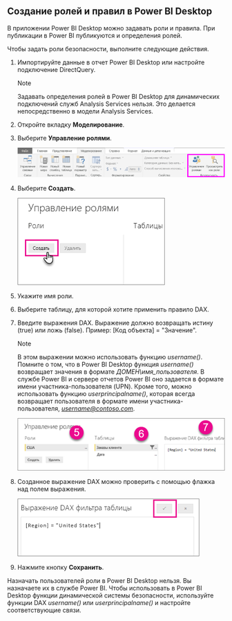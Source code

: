 ## <a name="define-roles-and-rules-in-power-bi-desktop"></a>Создание ролей и правил в Power BI Desktop
В приложении Power BI Desktop можно задавать роли и правила. При публикации в Power BI публикуются и определения ролей.

Чтобы задать роли безопасности, выполните следующие действия.

1. Импортируйте данные в отчет Power BI Desktop или настройте подключение DirectQuery.
   
   > [!NOTE]
   > Задавать определения ролей в Power BI Desktop для динамических подключений служб Analysis Services нельзя. Это делается непосредственно в модели Analysis Services.
   > 
   > 
1. Откройте вкладку **Моделирование**.
2. Выберите **Управление ролями**.
   
   ![](./media/rls-desktop-define-roles/powerbi-desktop-security.png)
4. Выберите **Создать**.
   
   ![](./media/rls-desktop-define-roles/powerbi-desktop-security-create-role.png)
5. Укажите имя роли. 
6. Выберите таблицу, для которой хотите применить правило DAX.
7. Введите выражения DAX. Выражение должно возвращать истину (true) или ложь (false). Пример: [Код объекта] = "Значение".
   
   > [!NOTE]
   > В этом выражении можно использовать функцию *username()*. Помните о том, что в Power BI Desktop функция *username()* возвращает значения в формате *ДОМЕН\имя_пользователя*. В службе Power BI и сервере отчетов Power BI оно задается в формате имени участника-пользователя (UPN). Кроме того, можно использовать функцию *userprincipalname()*, которая всегда возвращает пользователя в формате имени участника-пользователя, *username@contoso.com*.
   > 
   > 
   
   ![](./media/rls-desktop-define-roles/powerbi-desktop-security-create-rule.png)
8. Созданное выражение DAX можно проверить с помощью флажка над полем выражения.
   
   ![](./media/rls-desktop-define-roles/powerbi-desktop-security-validate-dax.png)
9. Нажмите кнопку **Сохранить**.

Назначать пользователей роли в Power BI Desktop нельзя. Вы назначаете их в службе Power BI. Чтобы использовать в Power BI Desktop функции динамической системы безопасности, используйте функции DAX *username()* или *userprincipalname()* и настройте соответствующие связи. 

